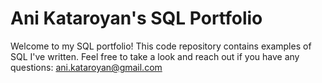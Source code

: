 # Ani Kataroyan's SQL Portfolio
Welcome to my SQL portfolio! This code repository contains examples of SQL I've written. Feel free to take a look and reach out if you have any questions: ani.kataroyan@gmail.com
